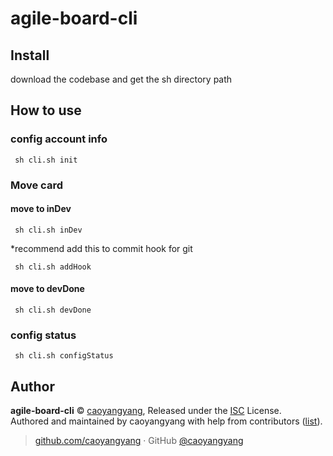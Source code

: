 # agile-board-cli

## Install
download the codebase and get the sh directory path


## How to use
### config account info
```
 sh cli.sh init
```

### Move card 
#### move to inDev 
```
 sh cli.sh inDev
```
*recommend add this to commit hook for git
```
 sh cli.sh addHook
```

#### move to devDone
```
 sh cli.sh devDone
```

### config status 
```
 sh cli.sh configStatus
```


## Author

**agile-board-cli** © [caoyangyang](https://github.com/caoyangyang), Released under the [ISC](./LICENSE) License.<br>
Authored and maintained by caoyangyang with help from contributors ([list](https://github.com/caoyangyang/agile-board-cli/contributors)).

> [github.com/caoyangyang](https://github.com/caoyangyang) · GitHub [@caoyangyang](https://github.com/caoyangyang)
